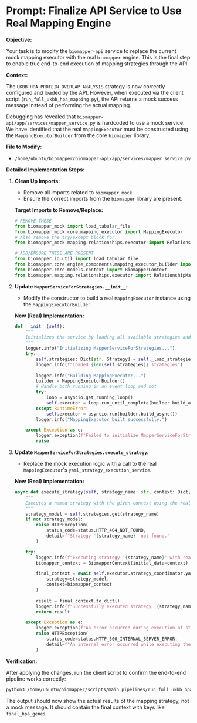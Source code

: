 # Prompt: Finalize API Service to Use Real Mapping Engine

**Objective:**

Your task is to modify the `biomapper-api` service to replace the current mock mapping executor with the real `biomapper` engine. This is the final step to enable true end-to-end execution of mapping strategies through the API.

**Context:**

The `UKBB_HPA_PROTEIN_OVERLAP_ANALYSIS` strategy is now correctly configured and loaded by the API. However, when executed via the client script (`run_full_ukbb_hpa_mapping.py`), the API returns a mock success message instead of performing the actual mapping.

Debugging has revealed that `biomapper-api/app/services/mapper_service.py` is hardcoded to use a mock service. We have identified that the real `MappingExecutor` must be constructed using the `MappingExecutorBuilder` from the core `biomapper` library.

**File to Modify:**

*   `/home/ubuntu/biomapper/biomapper-api/app/services/mapper_service.py`

**Detailed Implementation Steps:**

1.  **Clean Up Imports:**
    *   Remove all imports related to `biomapper_mock`.
    *   Ensure the correct imports from the `biomapper` library are present.

    **Target Imports to Remove/Replace:**
    ```python
    # REMOVE THESE
    from biomapper_mock import load_tabular_file
    from biomapper_mock.core.mapping_executor import MappingExecutor
    # Also remove the try/except block for:
    from biomapper_mock.mapping.relationships.executor import RelationshipMappingExecutor

    # ADD/ENSURE THESE ARE PRESENT
    from biomapper.io.util import load_tabular_file
    from biomapper.core.engine_components.mapping_executor_builder import MappingExecutorBuilder
    from biomapper.core.models.context import BiomapperContext
    from biomapper.mapping.relationships.executor import RelationshipMappingExecutor
    ```

2.  **Update `MapperServiceForStrategies.__init__`:**
    *   Modify the constructor to build a real `MappingExecutor` instance using the `MappingExecutorBuilder`.

    **New (Real) Implementation:**
    ```python
    def __init__(self):
        """
        Initializes the service by loading all available strategies and building the MappingExecutor.
        """
        logger.info("Initializing MapperServiceForStrategies...")
        try:
            self.strategies: Dict[str, Strategy] = self._load_strategies()
            logger.info(f"Loaded {len(self.strategies)} strategies")
            
            logger.info("Building MappingExecutor...")
            builder = MappingExecutorBuilder()
            # Handle both running in an event loop and not
            try:
                loop = asyncio.get_running_loop()
                self.executor = loop.run_until_complete(builder.build_async())
            except RuntimeError:
                self.executor = asyncio.run(builder.build_async())
            logger.info("MappingExecutor built successfully.")

        except Exception as e:
            logger.exception(f"Failed to initialize MapperServiceForStrategies: {e}")
            raise
    ```

3.  **Update `MapperServiceForStrategies.execute_strategy`:**
    *   Replace the mock execution logic with a call to the real `MappingExecutor`'s `yaml_strategy_execution_service`.

    **New (Real) Implementation:**
    ```python
    async def execute_strategy(self, strategy_name: str, context: Dict[str, Any]) -> Dict[str, Any]:
        """
        Executes a named strategy with the given context using the real MappingExecutor.
        """
        strategy_model = self.strategies.get(strategy_name)
        if not strategy_model:
            raise HTTPException(
                status_code=status.HTTP_404_NOT_FOUND,
                detail=f"Strategy '{strategy_name}' not found."
            )

        try:
            logger.info(f"Executing strategy '{strategy_name}' with real executor...")
            biomapper_context = BiomapperContext(initial_data=context)

            final_context = await self.executor.strategy_coordinator.yaml_strategy_execution_service.execute(
                strategy=strategy_model,
                context=biomapper_context
            )
            
            result = final_context.to_dict()
            logger.info(f"Successfully executed strategy '{strategy_name}'.")
            return result

        except Exception as e:
            logger.exception(f"An error occurred during execution of strategy '{strategy_name}': {e}")
            raise HTTPException(
                status_code=status.HTTP_500_INTERNAL_SERVER_ERROR,
                detail=f"An internal error occurred while executing the strategy: {e}",
            )
    ```

**Verification:**

After applying the changes, run the client script to confirm the end-to-end pipeline works correctly:

```bash
python3 /home/ubuntu/biomapper/scripts/main_pipelines/run_full_ukbb_hpa_mapping.py
```

The output should now show the actual results of the mapping strategy, not a mock message. It should contain the final context with keys like `final_hpa_genes`.
